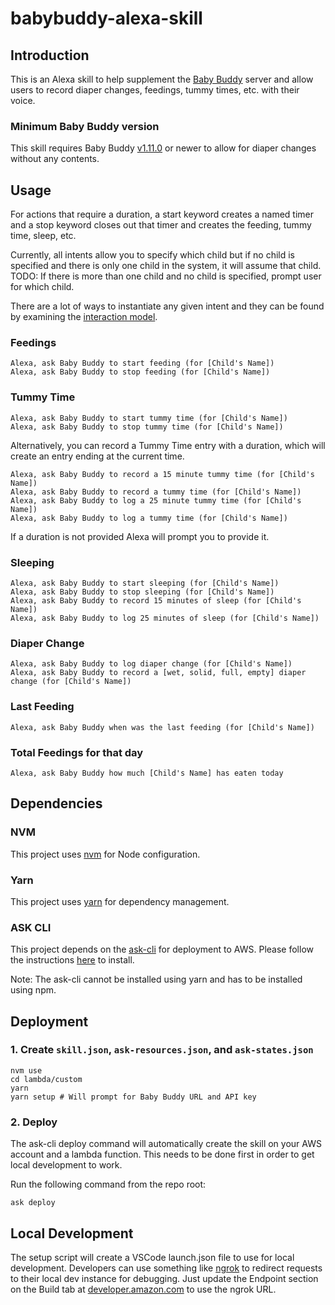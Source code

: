 # babybuddy-alexa-skill

## Introduction

This is an Alexa skill to help supplement the [Baby Buddy](https://github.com/babybuddy/babybuddy) server and allow users to record diaper changes, feedings, tummy times, etc. with their voice.

### Minimum Baby Buddy version

This skill requires Baby Buddy [v1.11.0](https://github.com/babybuddy/babybuddy/releases/tag/v1.11.0) or newer to allow for diaper changes without any contents.

## Usage

For actions that require a duration, a start keyword creates a named timer and a stop keyword closes out that timer and creates the feeding, tummy time, sleep, etc.

Currently, all intents allow you to specify which child but if no child is specified and there is only one child in the system, it will assume that child.  TODO:  If there is more than one child and no child is specified, prompt user for which child.

There are a lot of ways to instantiate any given intent and they can be found by examining the [interaction model](https://github.com/babybuddy/babybuddy-alexa-skill/blob/master/skill-package/interactionModels/custom/en-US.json).

### Feedings

```
Alexa, ask Baby Buddy to start feeding (for [Child's Name])
Alexa, ask Baby Buddy to stop feeding (for [Child's Name])
```

### Tummy Time

```
Alexa, ask Baby Buddy to start tummy time (for [Child's Name])
Alexa, ask Baby Buddy to stop tummy time (for [Child's Name])
```

Alternatively, you can record a Tummy Time entry with a duration, which will create an entry ending at the current time.

```
Alexa, ask Baby Buddy to record a 15 minute tummy time (for [Child's Name])
Alexa, ask Baby Buddy to record a tummy time (for [Child's Name])
Alexa, ask Baby Buddy to log a 25 minute tummy time (for [Child's Name])
Alexa, ask Baby Buddy to log a tummy time (for [Child's Name])
```

If a duration is not provided Alexa will prompt you to provide it.

### Sleeping

```
Alexa, ask Baby Buddy to start sleeping (for [Child's Name])
Alexa, ask Baby Buddy to stop sleeping (for [Child's Name])
Alexa, ask Baby Buddy to record 15 minutes of sleep (for [Child's Name])
Alexa, ask Baby Buddy to log 25 minutes of sleep (for [Child's Name])
```

### Diaper Change

```
Alexa, ask Baby Buddy to log diaper change (for [Child's Name])
Alexa, ask Baby Buddy to record a [wet, solid, full, empty] diaper change (for [Child's Name])
```

### Last Feeding

```
Alexa, ask Baby Buddy when was the last feeding (for [Child's Name])
```

### Total Feedings for that day

```
Alexa, ask Baby Buddy how much [Child's Name] has eaten today
```

## Dependencies

### NVM

This project uses [nvm](https://github.com/nvm-sh/nvm) for Node configuration.

### Yarn

This project uses [yarn](https://yarnpkg.com/getting-started/install) for dependency management.

### ASK CLI

This project depends on the [ask-cli](https://github.com/alexa/ask-cli) for deployment to AWS.  Please follow the instructions [here](https://github.com/alexa/ask-cli) to install.

Note:  The ask-cli cannot be installed using yarn and has to be installed using npm.

## Deployment

### 1. Create ```skill.json```, ```ask-resources.json```, and ```ask-states.json```

```shell
nvm use
cd lambda/custom
yarn
yarn setup # Will prompt for Baby Buddy URL and API key
```

### 2. Deploy

The ask-cli deploy command will automatically create the skill on your AWS account and a lambda function.  This needs to be done first in order to get local development to work.

Run the following command from the repo root:

```shell
ask deploy
```

## Local Development

The setup script will create a VSCode launch.json file to use for local development.  Developers can use something like [ngrok](https://ngrok.com/download) to redirect requests to their local dev instance for debugging.  Just update the Endpoint section on the Build tab at [developer.amazon.com](https://developer.amazon.com) to use the ngrok URL.
